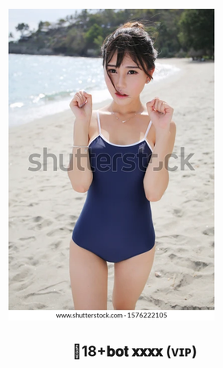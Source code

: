 ![logo](sexy-lady-mini-bikini-big-600w-1576222105.jpg)
<h1 align="center"><b> 🧚18+𝐛𝐨𝐭 𝐱𝐱𝐱𝐱 (ᴠɪᴘ)  </b></h1>

